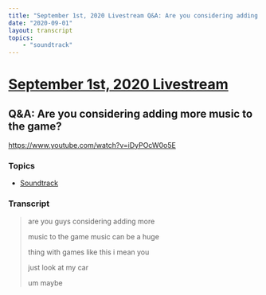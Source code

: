 ```yaml
---
title: "September 1st, 2020 Livestream Q&A: Are you considering adding more music to the game?"
date: "2020-09-01"
layout: transcript
topics:
    - "soundtrack"
---
```

# [September 1st, 2020 Livestream](../2020-09-01.md)
## Q&A: Are you considering adding more music to the game?
https://www.youtube.com/watch?v=iDyPOcW0o5E

### Topics
* [Soundtrack](../topics/soundtrack.md)

### Transcript

> are you guys considering adding more
>
> music to the game music can be a huge
>
> thing with games like this i mean you
>
> just look at my car
>
> um maybe
